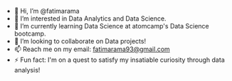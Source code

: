 - 👋 Hi, I’m @fatimarama
- 👀 I’m interested in Data Analytics and Data Science.
- 🌱 I’m currently learning Data Science at atomcamp's Data Science bootcamp.
- 💞️ I’m looking to collaborate on Data projects!
- 📫 Reach me on my email: fatimarama93@gmail.com
- ⚡ Fun fact: I'm on a quest to satisfy my insatiable curiosity through data analysis!

<!---
fatimarama/fatimarama is a ✨ special ✨ repository because its `README.md` (this file) appears on your GitHub profile.
You can click the Preview link to take a look at your changes.
--->
